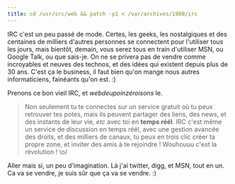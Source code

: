 ```yaml
---
title: cd /usr/src/web && patch -p1 < /var/archives/1988/irc
---
```


IRC c'est un peu passé de mode. Certes, les geeks, les nostalgiques et des
centaines de milliers d'autres personnes se connectent pour l'utiliser tous
les jours, mais bientôt, demain, vous serez tous en train d'utiliser MSN, ou
Google Talk, ou que sais-je. On ne se privera pas de vendre comme incroyables
et neuves des technos, et des idées qui existent depuis plus de 30 ans. C'est
ça le business, il faut bien qu'on mange nous autres informaticiens, fainéants
qu'on est. :)

Prenons ce bon vieil IRC, et _webdeupoinzéroisons_ le.

> Non seulement tu te connectes sur un service gratuit où tu peux retrouver
tes potes, mais ils peuvent partager des liens, des news, et des instants de
leur vie, _etc_ avec toi en **temps réél**. IRC c'est même un service de
discussion en temps réél, avec une gestion avancée des droits, et des milliers
de canaux, tu peux en trois clic créer ta propre zone, et inviter des amis à
te rejoindre ! Wouhouuu c'est la révolution ! \o/

Aller mais si, un peu d'imagination. Là j'ai twitter, digg, et MSN, tout en
un. Ca va se vendre, je suis sûr que ça va se vendre. :)

